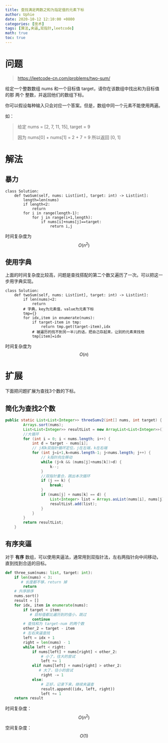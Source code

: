 ```yaml
---
title: 查找满足两数之和为指定值的元素下标
author: Uphie
date: 2020-10-12 12:10:00 +0800
categories: [技术]
tags: [算法,夹逼,双指针,leetcode]
math: true
toc: true
---
```


# 问题
> https://leetcode-cn.com/problems/two-sum/

给定一个整数数组 nums 和一个目标值 target，请你在该数组中找出和为目标值的那 两个 整数，并返回他们的数组下标。

你可以假设每种输入只会对应一个答案。但是，数组中同一个元素不能使用两遍。

如：
> 给定 nums = [2, 7, 11, 15], target = 9
>
> 因为 nums[0] + nums[1] = 2 + 7 = 9
> 所以返回 [0, 1]

# 解法

## 暴力

```
class Solution:
    def twoSum(self, nums: List[int], target: int) -> List[int]:
        length=len(nums)
        if length<2:
            return
        for i in range(length-1):
            for j in range(i+1,length):
                if nums[i]+nums[j]==target:
                    return i,j
```
时间复杂度为 $$O(n^2)$$


## 使用字典

上面的时间复杂度比较高，问题是查找搭配的第二个数又遍历了一次。可以把这一步用字典实现。
```
class Solution:
    def twoSum(self, nums: List[int], target: int) -> List[int]:
        if len(nums)<2:
            return
        # 字典，key为元素值，value为元素下标
        tmp={}
        for idx,item in enumerate(nums):
            if target-item in tmp:
                return tmp.get(target-item),idx
            # 被遍历的找不到另一半儿的话，把自己存起来，让别的元素来找他
            tmp[item]=idx
```
时间复杂度为 $$O(n)$$

# 扩展
下面把问题扩展为查找3个数的下标。

## 简化为查找2个数
```Java
public static List<List<Integer>> threeSumv2(int[] nums, int target) {
        Arrays.sort(nums);
        List<List<Integer>> resultList = new ArrayList<List<Integer>>();
        //大循环
        for (int i = 0; i < nums.length; i++) {
            int d = target - nums[i];
            // j和k双指针循环定位，j在左端，k在右端
            for (int j=i+1,k=nums.length-1; j<nums.length; j++) {
                // k指针向左移动
                while (j<k && (nums[j]+nums[k])>d) {
                    k--;
                }
                //双指针重合，跳出本次循环
                if (j == k) {
                    break;
                }
                if (nums[j] + nums[k] == d) {
                    List<Integer> list = Arrays.asList(nums[i], nums[j], nums[k]);
                    resultList.add(list);
                }
            }
        }
        return resultList;
    }
```
## 有序夹逼

对于 **有序** 数组，可以使用夹逼法，通常用到双指针法，左右两指针向中间移动，直到找到合适的目标。

```python
def three_sum(nums: list, target: int):
    if len(nums) < 3:
       # 长度都不够，return 掉
        return
    # 升序排序
    nums.sort()
    result = []
    for idx, item in enumerate(nums):
        if target < item:
           # 目标值都比遍历到的值小，跳过
            continue
        # 查找和为 target-num 的两个数
        other_2 = target - item
        # 左右夹逼查找
        left = idx + 1
        right = len(nums) - 1
        while left < right:
            if nums[left] + nums[right] < other_2:
                # 小了，往大的尝试
                left += 1
            elif nums[left] + nums[right] > other_2:
               # 大了，往小的尝试
                right -= 1
            else:
                # 正好，记录下来，继续夹逼查
                result.append((idx, left, right))
                left += 1
    return result
```
时间复杂度：$$O(n^2)$$

空间复杂度：$$O(1)$$
